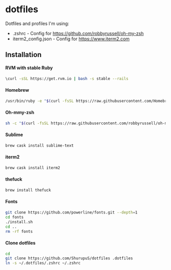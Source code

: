 # dotfiles
Dotfiles and profiles I'm using:
* .zshrc - Config for https://github.com/robbyrussell/oh-my-zsh
* iterm2_config.json - Config for https://www.iterm2.com

## Installation
#### RVM with stable Ruby
```bash
\curl -sSL https://get.rvm.io | bash -s stable --rails
```

#### Homebrew
```bash
/usr/bin/ruby -e "$(curl -fsSL https://raw.githubusercontent.com/Homebrew/install/master/install)"
```

#### Oh-mmy-zsh
```bash
sh -c "$(curl -fsSL https://raw.githubusercontent.com/robbyrussell/oh-my-zsh/master/tools/install.sh)"
```

#### Sublime
```bash
brew cask install sublime-text
```

#### iterm2
```bash
brew cask install iterm2
```

#### thefuck
```bash
brew install thefuck
```

#### Fonts
```bash
git clone https://github.com/powerline/fonts.git --depth=1
cd fonts
./install.sh
cd ..
rm -rf fonts
```

#### Clone dotfiles 
```bash
cd
git clone https://github.com/ShurupuS/dotfiles .dotfiles
ln -s ~/.dotfiles/.zshrc ~/.zshrc
```
